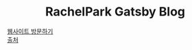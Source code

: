 <h1 align="center">
  RachelPark Gatsby Blog
</h1>
<a href="https://rachelparkblog.netlify.app/">웹사이트 방문하기</a></br>
<a href="https://github.com/zoomKoding/zoomkoding-gatsby-blog">출처</a>
